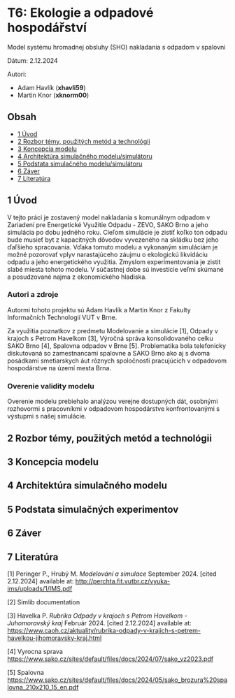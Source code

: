 # T6: Ekologie a odpadové hospodářství

Model systému hromadnej obsluhy (SHO) nakladania s odpadom v spalovni

Dátum: 2.12.2024

Autori:

- Adam Havlík (**xhavli59**)
- Martin Knor (**xknorm00**)

## Obsah

- [1 Úvod](#1-úvod)
- [2 Rozbor témy, použitých metód a technológii](#2-rozbor-témy-použitých-metód-a-technológii)
- [3 Koncepcia modelu](#3-koncepcia-modelu)
- [4 Architektúra simulačného modelu/simulátoru](#4-architektúra-simulačného-modelu)
- [5 Podstata simulačného modelu/simulátoru](#5-podstata-simulačných-experimentov)
- [6 Záver](#6-záver)
- [7 Literatúra](#7-literatúra)

## 1 Úvod

V tejto práci je zostavený model nakladania s komunálnym odpadom v Zariadení pre Energetické Využitie Odpadu - ZEVO, SAKO Brno a jeho simulácia po dobu jedného roku. Cieľom simulácie je zistiť koľko ton odpadu bude musieť byt z kapacitných dôvodov vyvezeného na skládku bez jeho ďaľšieho spracovania. Vďaka tomuto modelu a vykonaným simuláciám je možné pozorovať vplyv narastajúceho záujmu o ekologickú likvidáciu odpadu a jeho energetického využitia. Zmyslom experimentovania je zistit slabé miesta tohoto modelu. V súčastnej dobe sú investície veľmi skúmané a posudzované najma z ekonomického hladiska.

### Autori a zdroje

Autormi tohoto projektu sú Adam Havlík a Martin Knor z Fakulty Informačních Technologií VUT v Brne.

Za využitia poznatkov z predmetu Modelovanie a simulácie [1], Odpady v krajoch s Petrom Havelkom [3], Výročná správa konsolidovaného celku SAKO Brno [4], Spalovna odpadov v Brne [5]. Problematika bola telefonicky diskutovaná so zamestnancami spalovne a SAKO Brno ako aj s dvoma posádkami smetiarskych áut rôznych spoločnosťí pracujúcich v odpadovom hospodárstve na území mesta Brna.

### Overenie validity modelu

Overenie modelu prebiehalo analýzou verejne dostupných dát, osobnými rozhovormi s pracovníkmi v odpadovom hospodárstve konfrontovanými s výstupmi s našej simulácie.

## 2 Rozbor témy, použitých metód a technológii

## 3 Koncepcia modelu

## 4 Architektúra simulačného modelu

## 5 Podstata simulačných experimentov

## 6 Záver

## 7 Literatúra

[1] Peringer P., Hrubý M. _Modelování a simulace_ September 2024. [cited 2.12.2024] available at: <http://perchta.fit.vutbr.cz/vyuka-ims/uploads/1/IMS.pdf>

[2] Simlib documentation

[3] Havelka P. _Rubrika Odpady v krajoch s Petrom Havelkom - Juhomoravský kraj_ Február 2024. [cited 2.12.2024] available at: <https://www.caoh.cz/aktuality/rubrika-odpady-v-krajich-s-petrem-havelkou-jihomoravsky-kraj.html>

[4] Vyrocna sprava <https://www.sako.cz/sites/default/files/docs/2024/07/sako_vz2023.pdf>

[5] Spalovna <https://www.sako.cz/sites/default/files/docs/2024/05/sako_brozura%20spalovna_210x210_15_en.pdf>
